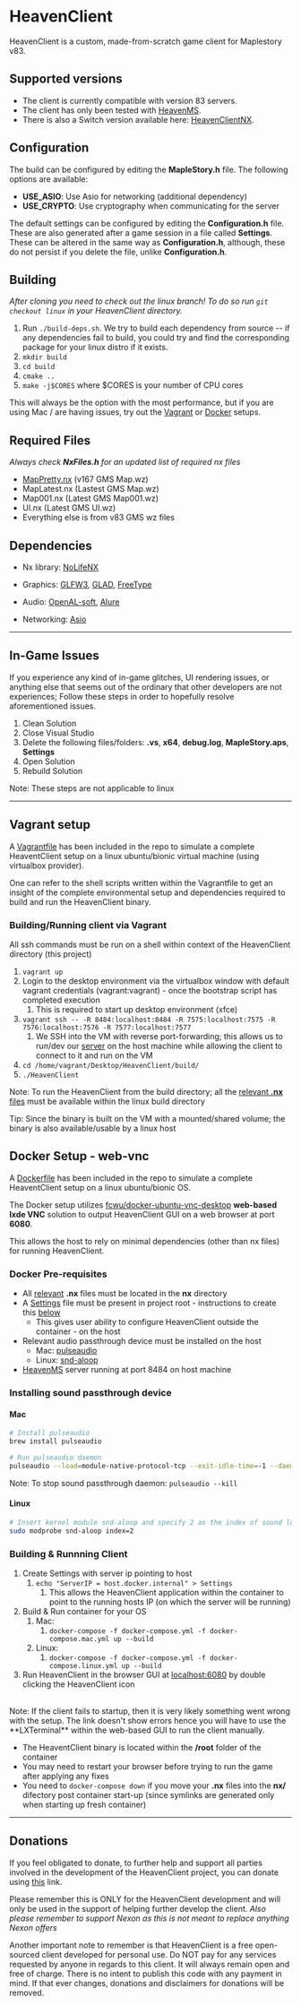 # HeavenClient

HeavenClient is a custom, made-from-scratch game client for Maplestory v83.

## Supported versions

- The client is currently compatible with version 83 servers.
- The client has only been tested with [HeavenMS](https://github.com/ronancpl/HeavenMS).
- There is also a Switch version available here: [HeavenClientNX](https://github.com/lain3d/HeavenClientNX).

## Configuration

The build can be configured by editing the **MapleStory.h** file. The following options are available:

- **USE_ASIO**: Use Asio for networking (additional dependency)
- **USE_CRYPTO**: Use cryptography when communicating for the server

The default settings can be configured by editing the **Configuration.h** file. These are also generated after a game session in a file called **Settings**. These can be altered in the same way as **Configuration.h**, although, these do not persist if you delete the file, unlike **Configuration.h**.

## Building

*After cloning you need to check out the linux branch! To do so run ```git checkout linux``` in your HeavenClient directory.*

1. Run ```./build-deps.sh```. We try to build each dependency from source -- if any dependencies fail to build, you could try and find the corresponding package for your linux distro if it exists.
2. ```mkdir build```
3. ```cd build```
4. ```cmake ..```
5. ```make -j$CORES``` where $CORES is your number of CPU cores

This will always be the option with the most performance, but if you are using Mac / are having issues, try out the [Vagrant](#vagrant-setup) or [Docker](#docker-setup---web-vnc) setups. 

## Required Files

*Always check **NxFiles.h** for an updated list of required nx files*

- [MapPretty.nx](https://drive.google.com/file/d/1d8HJkWY6ght5OAoJGtsAjNiG2BL1wcle/view?usp=sharing) (v167 GMS Map.wz)
- MapLatest.nx (Lastest GMS Map.wz)
- Map001.nx (Latest GMS Map001.wz)
- UI.nx (Latest GMS UI.wz)
- Everything else is from v83 GMS wz files

## Dependencies

- Nx library:
[NoLifeNX](https://github.com/ryantpayton/NoLifeNx)

- Graphics:
[GLFW3](http://www.glfw.org/download.html), [GLAD](https://github.com/Dav1dde/glad), [FreeType](http://www.freetype.org/)

- Audio:
[OpenAL-soft](https://github.com/kcat/openal-soft), [Alure](https://github.com/kcat/alure)

- Networking:
[Asio](http://think-async.com/)

---

## In-Game Issues

If you experience any kind of in-game glitches, UI rendering issues, or anything else that seems out of the ordinary that other developers are not experiences; Follow these steps in order to hopefully resolve aforementioned issues.

1. Clean Solution
2. Close Visual Studio
3. Delete the following files/folders: **.vs**, **x64**, **debug.log**, **MapleStory.aps**, **Settings**
4. Open Solution
5. Rebuild Solution

Note: These steps are not applicable to linux

---

## Vagrant setup

A [Vagrantfile](./Vagrantfile) has been included in the repo to simulate a complete HeaventClient setup on a linux ubuntu/bionic virtual machine (using virtualbox provider).

One can refer to the shell scripts written within the Vagrantfile to get an insight of the complete environmental setup and dependencies required to build and run the HeavenClient binary.

### Building/Running client via Vagrant

All ssh commands must be run on a shell within context of the HeavenClient directory (this project)

1. ```vagrant up```
2. Login to the desktop environment via the virtualbox window with default vagrant credentials (vagrant:vagrant) - once the bootstrap script has completed execution
   1. This is required to start up desktop environment (xfce)
3. ```vagrant ssh -- -R 8484:localhost:8484 -R 7575:localhost:7575 -R 7576:localhost:7576 -R 7577:localhost:7577```
   1. We SSH into the VM with reverse port-forwarding; this allows us to run/dev our [server](https://github.com/ronancpl/HeavenMS) on the host machine while allowing the client to connect to it and run on the VM
4. ```cd /home/vagrant/Desktop/HeavenClient/build/```
5. ```./HeavenClient```

Note: To run the HeavenClient from the build directory; all the [relevant **.nx** files](./Util/NxFiles.h) must be available within the linux build directory

Tip: Since the binary is built on the VM with a mounted/shared volume; the binary is also available/usable by a linux host

## Docker Setup - web-vnc

A [Dockerfile](./Dockerfile) has been included in the repo to simulate a complete HeaventClient setup on a linux ubuntu/bionic OS.

The Docker setup utilizes [fcwu/docker-ubuntu-vnc-desktop](https://github.com/fcwu/docker-ubuntu-vnc-desktop) **web-based lxde VNC** solution to output HeavenClient GUI on a web browser at port **6080**.

This allows the host to rely on minimal dependencies (other than nx files) for running HeavenClient.

### Docker Pre-requisites

- All [relevant](./Util/NxFiles.h) **.nx** files must be located in the **nx** directory
- A [Settings](./Settings) file must be present in project root - instructions to create this [below](#building--runnning-client)
  - This gives user ability to configure HeavenClient outside the container - on the host
- Relevant audio passthrough device must be installed on the host
  - Mac: [pulseaudio](https://www.freedesktop.org/wiki/Software/PulseAudio/)
  - Linux: [snd-aloop](./https://www.alsa-project.org/wiki/Matrix:Module-aloop)
- [HeavenMS](https://github.com/ronancpl/HeavenMS) server running at port 8484 on host machine

### Installing sound passthrough device

#### Mac

```sh
# Install pulseaudio
brew install pulseaudio

# Run pulseaudio daemon
pulseaudio --load=module-native-protocol-tcp --exit-idle-time=-1 --daemon
```

Note: To stop sound passthrough daemon: ```pulseaudio --kill```

#### Linux

```sh
# Insert kernel module snd-aloop and specify 2 as the index of sound loop device
sudo modprobe snd-aloop index=2
```

### Building & Runnning Client

1. Create Settings with server ip pointing to host
   1. ```echo "ServerIP = host.docker.internal" > Settings```
      1. This allows the HeavenClient application within the container to point to the running hosts IP (on which the server will be running)
2. Build & Run container for your OS
   1. Mac:
      1. ```docker-compose -f docker-compose.yml -f docker-compose.mac.yml up --build```
   2. Linux:
      1. ```docker-compose -f docker-compose.yml -f docker-compose.linux.yml up --build```
3. Run HeavenClient in the browser GUI at [localhost:6080](http://localhost:6080) by double clicking the HeavenClient icon

</br>
Note: If the client fails to startup, then it is very likely something went wrong with the setup. The link doesn't show errors hence you will have to use the **LXTerminal** within the web-based GUI to run the client manually.

- The HeaventClient binary is located within the **/root** folder of the container
- You may need to restart your browser before trying to run the game after applying any fixes
- You need to ```docker-compose down``` if you move your **.nx** files into the **nx/** difectory post container start-up (since symlinks are generated only when starting up fresh container)

---

## Donations

If you feel obligated to donate, to further help and support all parties involved in the development of the HeavenClient project, you can donate using [this](https://paypal.me/pools/c/8frYNoobcY) link.

Please remember this is ONLY for the HeavenClient development and will only be used in the support of helping further develop the client. *Also please remember to support Nexon as this is not meant to replace anything Nexon offers*

Another important note to remember is that HeavenClient is a free open-sourced client developed for personal use. Do NOT pay for any services requested by anyone in regards to this client. It will always remain open and free of charge. There is no intent to publish this code with any payment in mind. If that ever changes, donations and disclaimers for donations will be removed.
